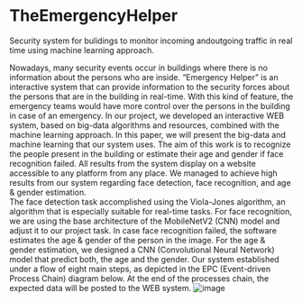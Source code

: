 # TheEmergencyHelper
Security system for bulidings to monitor incoming andoutgoing traffic in real time using machine learning approach.

Nowadays, many security events occur in buildings where there is no information about the persons who are inside. “Emergency Helper” is an interactive system that can provide information to the security forces about the persons that are in the building in real-time. With this kind of feature, the emergency teams would have more control over the persons in the building in case of an emergency.
In our project, we developed an interactive WEB system, based on big-data algorithms and resources, combined with the machine learning approach. In this paper, we will present the big-data and machine learning that our system uses.
The aim of this work is to recognize the people present in the building or estimate their age and gender if face recognition failed. All results from the system display on a website accessible to any platform from any place. We managed to achieve high results from our system regarding face detection, face recognition, and age & gender estimation.  
The face detection task accomplished using the Viola-Jones algorithm, an algorithm that is especially suitable for real-time tasks. 
For face recognition, we are using the base architecture of the MobileNetV2 (CNN) model and adjust it to our project task. 
In case face recognition failed, the software estimates the age & gender of the person in the image. For the age & gender estimation, we designed a CNN (Convolutional Neural Network) model that predict both, the age and the gender.
Our system established under a flow of eight main steps, as depicted in the EPC (Event-driven Process Chain) diagram below.
At the end of the processes chain, the expected data will be posted to the WEB system.
![image](https://user-images.githubusercontent.com/46426884/110316557-93f56900-8013-11eb-81b3-4c154ff847dc.png)

